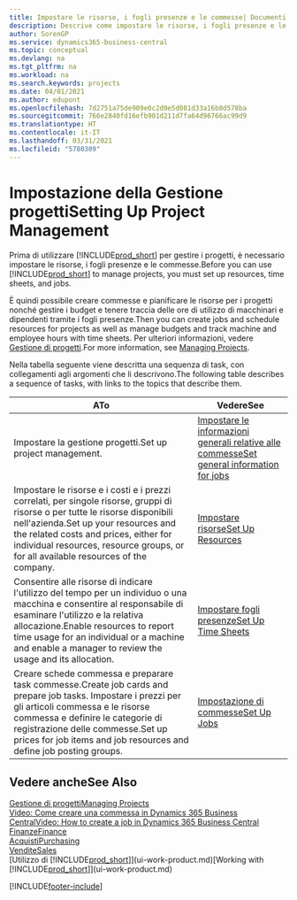 ```yaml
---
title: Impostare le risorse, i fogli presenze e le commesse| Documenti Microsoft
description: Descrive come impostare le risorse, i fogli presenze e le commesse per gestire progetti.
author: SorenGP
ms.service: dynamics365-business-central
ms.topic: conceptual
ms.devlang: na
ms.tgt_pltfrm: na
ms.workload: na
ms.search.keywords: projects
ms.date: 04/01/2021
ms.author: edupont
ms.openlocfilehash: 7d2751a75de909e0c2d0e5d081d33a16b8d578ba
ms.sourcegitcommit: 766e2840fd16efb901d211d7fa64d96766ac99d9
ms.translationtype: HT
ms.contentlocale: it-IT
ms.lasthandoff: 03/31/2021
ms.locfileid: "5780309"
---
```

# <a name="setting-up-project-management"></a><span data-ttu-id="109e2-103">Impostazione della Gestione progetti</span><span class="sxs-lookup"><span data-stu-id="109e2-103">Setting Up Project Management</span></span>
<span data-ttu-id="109e2-104">Prima di utilizzare [!INCLUDE[prod_short](includes/prod_short.md)] per gestire i progetti, è necessario impostare le risorse, i fogli presenze e le commesse.</span><span class="sxs-lookup"><span data-stu-id="109e2-104">Before you can use [!INCLUDE[prod_short](includes/prod_short.md)] to manage projects, you must set up resources, time sheets, and jobs.</span></span>

<span data-ttu-id="109e2-105">È quindi possibile creare commesse e pianificare le risorse per i progetti nonché gestire i budget e tenere traccia delle ore di utilizzo di macchinari e dipendenti tramite i fogli presenze.</span><span class="sxs-lookup"><span data-stu-id="109e2-105">Then you can create jobs and schedule resources for projects as well as manage budgets and track machine and employee hours with time sheets.</span></span> <span data-ttu-id="109e2-106">Per ulteriori informazioni, vedere [Gestione di progetti](projects-manage-projects.md).</span><span class="sxs-lookup"><span data-stu-id="109e2-106">For more information, see [Managing Projects](projects-manage-projects.md).</span></span>  

<span data-ttu-id="109e2-107">Nella tabella seguente viene descritta una sequenza di task, con collegamenti agli argomenti che li descrivono.</span><span class="sxs-lookup"><span data-stu-id="109e2-107">The following table describes a sequence of tasks, with links to the topics that describe them.</span></span>

| <span data-ttu-id="109e2-108">A</span><span class="sxs-lookup"><span data-stu-id="109e2-108">To</span></span> | <span data-ttu-id="109e2-109">Vedere</span><span class="sxs-lookup"><span data-stu-id="109e2-109">See</span></span> |
| --- | --- |
| <span data-ttu-id="109e2-110">Impostare la gestione progetti.</span><span class="sxs-lookup"><span data-stu-id="109e2-110">Set up project management.</span></span>|[<span data-ttu-id="109e2-111">Impostare le informazioni generali relative alle commesse</span><span class="sxs-lookup"><span data-stu-id="109e2-111">Set general information for jobs</span></span>](projects-how-setup-jobs.md#to-set-general-information-for-jobs)|
| <span data-ttu-id="109e2-112">Impostare le risorse e i costi e i prezzi correlati, per singole risorse, gruppi di risorse o per tutte le risorse disponibili nell'azienda.</span><span class="sxs-lookup"><span data-stu-id="109e2-112">Set up your resources and the related costs and prices, either for individual resources, resource groups, or for all available resources of the company.</span></span> |[<span data-ttu-id="109e2-113">Impostare risorse</span><span class="sxs-lookup"><span data-stu-id="109e2-113">Set Up Resources</span></span>](projects-how-setup-resources.md) |
| <span data-ttu-id="109e2-114">Consentire alle risorse di indicare l'utilizzo del tempo per un individuo o una macchina e consentire al responsabile di esaminare l'utilizzo e la relativa allocazione.</span><span class="sxs-lookup"><span data-stu-id="109e2-114">Enable resources to report time usage for an individual or a machine and enable a manager to review the usage and its allocation.</span></span> |[<span data-ttu-id="109e2-115">Impostare fogli presenze</span><span class="sxs-lookup"><span data-stu-id="109e2-115">Set Up Time Sheets</span></span>](projects-how-setup-time-sheets.md) |
| <span data-ttu-id="109e2-116">Creare schede commessa e preparare task commesse.</span><span class="sxs-lookup"><span data-stu-id="109e2-116">Create job cards and prepare job tasks.</span></span> <span data-ttu-id="109e2-117">Impostare i prezzi per gli articoli commessa e le risorse commessa e definire le categorie di registrazione delle commesse.</span><span class="sxs-lookup"><span data-stu-id="109e2-117">Set up prices for job items and job resources and define job posting groups.</span></span> |[<span data-ttu-id="109e2-118">Impostazione di commesse</span><span class="sxs-lookup"><span data-stu-id="109e2-118">Set Up Jobs</span></span>](projects-how-setup-jobs.md) |

## <a name="see-also"></a><span data-ttu-id="109e2-119">Vedere anche</span><span class="sxs-lookup"><span data-stu-id="109e2-119">See Also</span></span>

[<span data-ttu-id="109e2-120">Gestione di progetti</span><span class="sxs-lookup"><span data-stu-id="109e2-120">Managing Projects</span></span>](projects-manage-projects.md)  
[<span data-ttu-id="109e2-121">Video: Come creare una commessa in Dynamics 365 Business Central</span><span class="sxs-lookup"><span data-stu-id="109e2-121">Video: How to create a job in Dynamics 365 Business Central</span></span>](https://www.youtube.com/watch?v=VqaPWr7BWmw)  
[<span data-ttu-id="109e2-122">Finanze</span><span class="sxs-lookup"><span data-stu-id="109e2-122">Finance</span></span>](finance.md)  
[<span data-ttu-id="109e2-123">Acquisti</span><span class="sxs-lookup"><span data-stu-id="109e2-123">Purchasing</span></span>](purchasing-manage-purchasing.md)  
[<span data-ttu-id="109e2-124">Vendite</span><span class="sxs-lookup"><span data-stu-id="109e2-124">Sales</span></span>](sales-manage-sales.md)  
<span data-ttu-id="109e2-125">[Utilizzo di [!INCLUDE[prod_short](includes/prod_short.md)]](ui-work-product.md)</span><span class="sxs-lookup"><span data-stu-id="109e2-125">[Working with [!INCLUDE[prod_short](includes/prod_short.md)]](ui-work-product.md)</span></span>  


[!INCLUDE[footer-include](includes/footer-banner.md)]